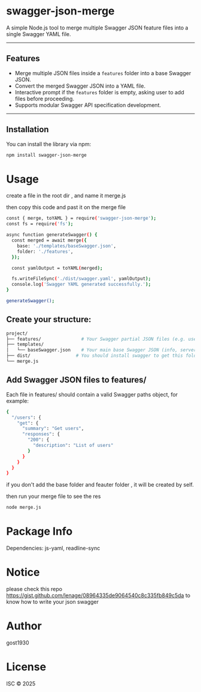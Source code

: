 # swagger-json-merge

A simple Node.js tool to merge multiple Swagger JSON feature files into a single Swagger YAML file.

---

## Features

- Merge multiple JSON files inside a `features` folder into a base Swagger JSON.
- Convert the merged Swagger JSON into a YAML file.
- Interactive prompt if the `features` folder is empty, asking user to add files before proceeding.
- Supports modular Swagger API specification development.

---

## Installation

You can install the library via npm:

```bash
npm install swagger-json-merge
```

# Usage

create a file in the root dir , and name it merge.js

then copy this code and past it on the merge file

```bash
const { merge, toYAML } = require('swagger-json-merge');
const fs = require('fs');

async function generateSwagger() {
  const merged = await merge({
    base: './templates/baseSwagger.json',
    folder: './features',
  });

  const yamlOutput = toYAML(merged);

  fs.writeFileSync('./dist/swagger.yaml', yamlOutput);
  console.log('Swagger YAML generated successfully.');
}

generateSwagger();

```

## Create your structure:

```bash
project/
├── features/               # Your Swagger partial JSON files (e.g. users.json, products.json)
├── templates/
│   └── baseSwagger.json    # Your main base Swagger JSON (info, servers, etc.)
├── dist/                 # You should install swagger to get this folder
└── merge.js
```


## Add Swagger JSON files to features/

Each file in features/ should contain a valid Swagger paths object, for example:

```bash
{
  "/users": {
    "get": {
      "summary": "Get users",
      "responses": {
        "200": {
          "description": "List of users"
        }
      }
    }
  }
}
```

if you don't add the base folder and feauter folder , it will be created by self.

then run your merge file to see the res

```bash
node merge.js
```



# Package Info

Dependencies: js-yaml, readline-sync

# Notice
please check this repo https://gist.github.com/lenage/08964335de9064540c8c335fb849c5da to know how to write your json swagger

# Author

gost1930

# License

ISC © 2025